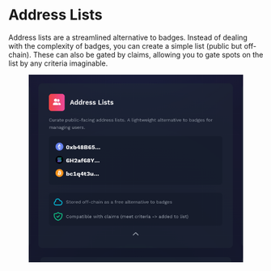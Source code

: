 # Address Lists

Address lists are a streamlined alternative to badges. Instead of dealing with the complexity of badges, you can create a simple list (public but off-chain). These can also be gated by claims, allowing you to gate spots on the list by any criteria imaginable.

<figure><img src="../../.gitbook/assets/image (4).png" alt=""><figcaption></figcaption></figure>
